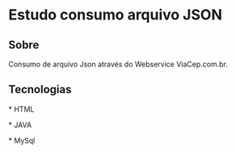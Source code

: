 <h1>Estudo consumo arquivo JSON</h1>

<h2>Sobre</h2>
<p>Consumo de arquivo Json através do Webservice ViaCep.com.br.</p>

## Tecnologias
<div>
  <p>* HTML</p>
  <p>* JAVA</p>
  <p>* MySql </p>
</div>
